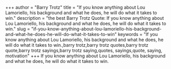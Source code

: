 +++
author = "Barry Trotz"
title = "If you know anything about Lou Lamoriello, his background and what he does, he will do what it takes to win."
description = "the best Barry Trotz Quote: If you know anything about Lou Lamoriello, his background and what he does, he will do what it takes to win."
slug = "if-you-know-anything-about-lou-lamoriello-his-background-and-what-he-does-he-will-do-what-it-takes-to-win"
keywords = "If you know anything about Lou Lamoriello, his background and what he does, he will do what it takes to win.,barry trotz,barry trotz quotes,barry trotz quote,barry trotz sayings,barry trotz saying,quotes, sayings,quote, saying, motivation"
+++
If you know anything about Lou Lamoriello, his background and what he does, he will do what it takes to win.
